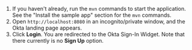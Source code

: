 1. If you haven't already, run the `mvn` commands to start the application. See the "Install the sample app" section for the `mvn` commands.
2. Open `http://localhost:8080` in an incognito/private window, and the Okta <StackSelector snippet="applang" noSelector inline /> landing page appears.
3. Click **Login**. You are redirected to the Okta Sign-In Widget. Note that there currently is no **Sign Up** option.
